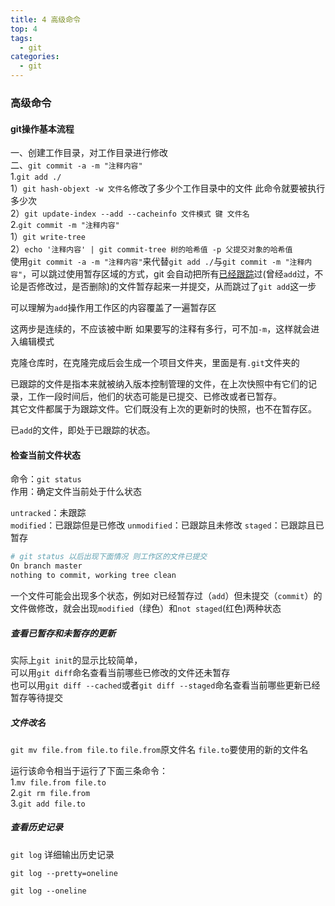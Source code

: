 ```yaml
---
title: 4 高级命令
top: 4 
tags:
  - git
categories:
  - git
---
```


<h3>高级命令</h3>

<h4>git操作基本流程</h4>

一、创建工作目录，对工作目录进行修改<br>二、`git commit -a -m "注释内容"`<br>	1.`git add ./`<br>		1）`git hash-objext -w 文件名`修改了多少个工作目录中的文件 此命令就要被执行多少次<br>		2）`git update-index --add --cacheinfo 文件模式 键 文件名`<br>	2.`git commit -m "注释内容"`<br>		1）`git write-tree`<br>		2）`echo '注释内容' | git commit-tree 树的哈希值 -p 父提交对象的哈希值`<br>使用`git commit -a -m "注释内容"`来代替`git add ./`与`git commit -m "注释内容"`，可以跳过使用暂存区域的方式，git 会自动把所有<u>已经跟踪</u>过(曾经`add`过，不论是否修改过，是否删除)的文件暂存起来一并提交，从而跳过了`git add`这一步

可以理解为`add`操作用工作区的内容覆盖了一遍暂存区

这两步是连续的，不应该被中断 如果要写的注释有多行，可不加`-m`，这样就会进入编辑模式



克隆仓库时，在克隆完成后会生成一个项目文件夹，里面是有`.git`文件夹的



已跟踪的文件是指本来就被纳入版本控制管理的文件，在上次快照中有它们的记录，工作一段时间后，他们的状态可能是已提交、已修改或者已暂存。<br>其它文件都属于为跟踪文件。它们既没有上次的更新时的快照，也不在暂存区。

已`add`的文件，即处于已跟踪的状态。

<h4>检查当前文件状态</h4>

命令：`git status`<br>作用：确定文件当前处于什么状态

`untracked`：未跟踪<br>`modified`：已跟踪但是已修改   `unmodified`：已跟踪且未修改   `staged`：已跟踪且已暂存

```bash
# git status 以后出现下面情况 则工作区的文件已提交
On branch master
nothing to commit, working tree clean
```

一个文件可能会出现多个状态，例如对已经暂存过（`add`）但未提交（`commit`）的文件做修改，就会出现`modified`（绿色）和`not staged`(红色)两种状态

<h5>查看已暂存和未暂存的更新</h5>

实际上`git init`的显示比较简单，<br>可以用`git diff`命名查看当前哪些已修改的文件还未暂存<br>也可以用`git diff --cached`或者`git diff --staged`命名查看当前哪些更新已经暂存等待提交

<h5>文件改名</h5>

`git mv file.from file.to`   `file.from`原文件名    `file.to`要使用的新的文件名

运行该命令相当于运行了下面三条命令：<br>1.`mv file.from file.to`  <br>2.`git rm file.from`<br>3.`git add file.to`

<h5>查看历史记录</h5>

`git log` 详细输出历史记录

`git log --pretty=oneline`

`git log --oneline`

